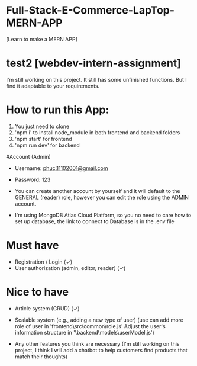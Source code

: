 # Full-Stack-E-Commerce-LapTop-MERN-APP
  [Learn to make a MERN APP]
# test2 [webdev-intern-assignment]
 
I'm still working on this project. It still has some unfinished functions. But I find it adaptable to your requirements.


# How to run this App:
1. You just need to clone
2. 'npm i' to install node_module in both frontend and backend folders
3. 'npm start' for frontend
4. 'npm run dev' for backend


#Account (Admin)
- Username: phuc.11102001@gmail.com 
- Password: 123 

- You can create another account by yourself and it will default to the GENERAL (reader) role, however you can edit the role using the ADMIN account.
- I'm using MongoDB Atlas Cloud Platform, so you no need to care how to set up database, the link to connect to Database is in the .env file


# Must have
- Registration / Login (✓)
- User authorization (admin, editor, reader) (✓)
# Nice to have
- Article system (CRUD) (✓)
  
- Scalable system (e.g., adding a new type of user) (use can add more role of user in 'frontend\src\common\role.js'  Adjust the user's information structure in '\backend\models\userModel.js')
  
- Any other features you think are necessary (I'm still working on this project, I think I will add a chatbot to help customers find products that match their thoughts)
